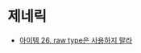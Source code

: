 # 제네릭

* [아이템 26. raw type은 사용하지 말라](https://github.com/yjh2569/books/tree/main/Effective_Java/Ch05/Item26.md)